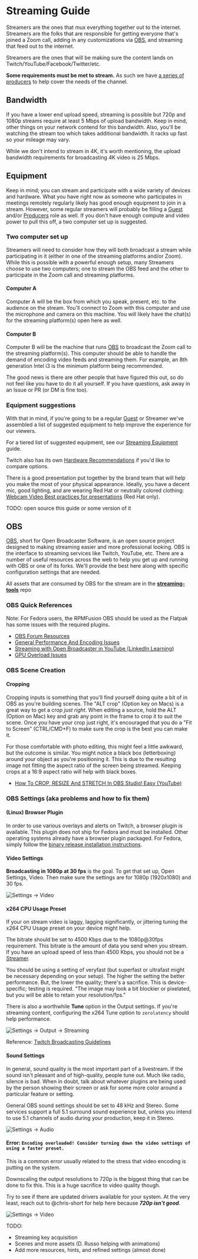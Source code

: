 # Streaming Guide

Streamers are the ones that mux everything together out to the internet. Streamers are the folks that are responsible for getting everyone that's joined a Zoom call, adding in any customizations via [OBS](http://obsproject.com/), and streaming that feed out to the internet.

Streamers are the ones that will be making sure the content lands on Twitch/YouTube/Facebook/Twitter/etc.

**Some requirements must be met to stream.** As such we have [a series of producers](continuity.md) to help cover the needs of the channel.

## Bandwidth

If you have a lower end upload speed, streaming is possible but 720p and 1080p streams require at least 5 Mbps of upload bandwidth. Keep in mind, other things on your network contend for this bandwidth. Also, you'll be watching the stream too which takes additional bandwidth. It racks up fast so your mileage may vary.

While we don't intend to stream in 4K, it's worth mentioning, the upload bandwidth requirements for broadcasting 4K video is 25 Mbps.

## Equipment

Keep in mind; you can stream and participate with a wide variety of devices and hardware. What you have right now as someone who participates in meetings remotely regularly likely has good enough equipment to join in a stream. However, some regular streamers will probably be filling a [Guest](README.md#Guests) and/or [Producers](README.md#Producers) role as well. If you don't have enough compute and video power to pull this off, a two computer set up is suggested.

### Two computer set up

Streamers will need to consider how they will both broadcast a stream while participating in it (either in one of the streaming platforms and/or Zoom). While this is possible with a powerful enough setup, many Streamers choose to use two computers; one to stream the OBS feed and the other to participate in the Zoom call and streaming platforms.

#### Computer A

Computer A will be the box from which you speak, present, etc. to the audience on the stream. You'll connect to Zoom with this computer and use the microphone and camera on this machine. You will likely have the chat(s) for the streaming platform(s) open here as well.

#### Computer B

Computer B will be the machine that runs [OBS](https://obsproject.com/) to broadcast the Zoom call to the streaming platform(s). This computer should be able to handle the demand of encoding video feeds and streaming them. For example, an 8th generation Intel i3 is the minimum platform being recommended.

The good news is there are other people that have figured this out, so do not feel like you have to do it all yourself. If you have questions, ask away in an Issue or PR (or DM is fine too).

### Equipment suggestions

With that in mind, if you're going to be a regular [Guest](README.md#Guests) or Streamer we've assembled a list of suggested equipment to help improve the experience for our viewers.

For a tiered list of suggested equipment, see our [Streaming Equipment](pdf/streaming-equipment.pdf) guide.

Twitch also has its own [Hardware Recommendations](https://www.twitch.tv/creatorcamp/en/setting-up-your-stream/hardware-recommendations/) if you'd like to compare options.

There is a good presentation put together by the brand team that will help you make the most of your physical appearance. Ideally, you have a decent mic, good lighting, and are wearing Red Hat or neutrally colored clothing: [Webcam Video
Best practices for presentations](https://docs.google.com/presentation/d/1xnW3hm-jDfwrqma-1j8vzmq4an1mJMk0Y2hQfUkKss4/edit#slide=id.g547716335e_0_260) (Red Hat only).

TODO: open source this guide or some version of it

## OBS

[OBS](https://obsproject.com/), short for Open Broadcaster Software, is an open source project designed to making streaming easier and more professional looking. OBS is the interface to streaming services like Twitch, YouTube, etc. There are a number of useful resources across the web to help you get up and running with OBS or one of its forks. We'll provide the best here along with specific configuration settings that are needed.

All assets that are consumed by OBS for the stream are in the [**streaming-tools**](https://github.com/cloud-platforms-streaming/streaming-tools) repo

### OBS Quick References

Note: For Fedora users, the RPMFusion OBS should be used as the Flatpak has some issues with the required plugins.

* [OBS Forum Resources](https://obsproject.com/forum/resources/)
* [General Performance And Encoding Issues](https://obsproject.com/wiki/General-Performance-and-Encoding-Issues)
* [Streaming with Open Broadcaster in YouTube (LinkedIn Learning)](https://www.linkedin.com/learning/learning-video-live-streaming/streaming-with-open-broadcaster-in-youtube)
* [GPU Overload Issues](https://obsproject.com/wiki/GPU-overload-issues)

### OBS Scene Creation

#### Cropping

Cropping inputs is something that you'll find yourself doing quite a bit of in OBS as you're building scenes. The "ALT crop" (Option key on Macs) is a great way to get a crop *just right*. When editing a source, hold the ALT (Option on Mac) key and grab any point in the frame to crop it to suit the scene. Once you have your crop just right, it's encouraged that you do a "Fit to Screen" (CTRL/CMD+F) to make sure the crop is the best you can make it.

For those comfortable with photo editing, this might feel a little awkward, but the outcome is similar. You might notice a black box (letterboxing) around your object as you're positioning it. This is due to the resulting image not fitting the aspect ratio of the screen being streamed. Keeping crops at a 16:9 aspect ratio will help with black boxes.

* [How To CROP, RESIZE And STRETCH In OBS Studio! Easy (YouTube)](https://youtu.be/qEKBaeTJfpc)

### OBS Settings (aka problems and how to fix them)

#### (Linux) Browser Plugin

In order to use various overlays and alerts on Twitch, a browser plugin is available. This plugin does not ship for Fedora and must be installed. Other operating systems already have a browser plugin packaged. For Fedora, simply follow the [binary release installation instructions](https://github.com/bazukas/obs-linuxbrowser#installing-binary-release).

#### Video Settings

**Broadcasting in 1080p at 30 fps** is the goal. To get that set up, Open Settings, Video. Then make sure the settings are for 1080p (1920x1080) and 30 fps.

![Settings -> Video](img/1080p-settings-video-resolution.png)

#### x264 CPU Usage Preset

If your on stream video is laggy, lagging significantly, or jittering tuning the x264 CPU Usage preset on your device might help.

The bitrate should be set to 4500 Kbps due to the 1080p@30fps requirement. This bitrate is the amount of data you send when you stream. If you have an upload speed of less than 4500 Kbps, you should not be a [Streamer](https://github.com/cloud-platforms-streaming/streaming-docs#streamers).

You should be using a setting of veryfast (but superfast or ultrafast might be necessary depending on your setup). The higher the setting the better performance. But, the lower the quality; there's a sacrifice. This is device-specific; testing is required. "The image may look a bit blockier or pixelated, but you will be able to retain your resolution/fps."

There is also a worthwhile **Tune** option in the Output settings. If you're streaming content, configuring the x264 Tune option to `zerolatency` should help performance.

![Settings -> Output -> Streaming](img/settings-output-streaming.png)

Reference: [Twitch Broadcasting Guidelines](https://stream.twitch.tv/encoding/)

#### Sound Settings

In general, sound quality is the most important part of a livestream. If the sound isn't pleasant and of high-quality, people tune out. Much like radio, silence is bad. When in doubt, talk about whatever plugins are being used by the person showing their screen or ask for some more color around a particular feature or setting.

General OBS sound settings should be set to 48 kHz and Stereo. Some services support a full 5.1 surround sound experience but, unless you intend to use 5.1 channels of audio during your production, keep it in Stereo.

![Settings -> Audio](img/settings-audio.png)

#### Error: `Encoding overloaded! Consider turning down the video settings of using a faster preset.`

This is a common error usually related to the stress that video encoding is putting on the system.

Downscaling the output resolutions to 720p is the biggest thing that can be done to fix this. This is a huge sacrifice to video quality though.

Try to see if there are updated drivers available for your system. At the very least, reach out to @chris-short for help here because ***720p isn't good***.

![Settings -> Video](img/720p-settings-video-resolution.png)

TODO:

* Streaming key acquisition
* Scenes and more assets (D. Russo helping with animations)
* Add more resources, hints, and refined settings (almost done)